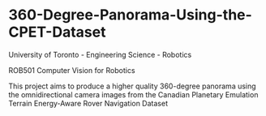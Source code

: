 # 360-Degree-Panorama-Using-the-CPET-Dataset

University of Toronto - Engineering Science - Robotics

ROB501 Computer Vision for Robotics

This project aims to produce a higher quality 360-degree panorama using the omnidirectional camera images from the Canadian Planetary Emulation Terrain Energy-Aware Rover Navigation Dataset

